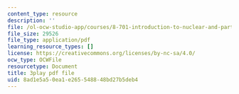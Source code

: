 ```yaml
---
content_type: resource
description: ''
file: /ol-ocw-studio-app/courses/8-701-introduction-to-nuclear-and-particle-physics-fall-2020/8ad1e5a50ea1e265548848bd27b5deb4_AQkCZmhu0aA.pdf
file_size: 29526
file_type: application/pdf
learning_resource_types: []
license: https://creativecommons.org/licenses/by-nc-sa/4.0/
ocw_type: OCWFile
resourcetype: Document
title: 3play pdf file
uid: 8ad1e5a5-0ea1-e265-5488-48bd27b5deb4
---
```

